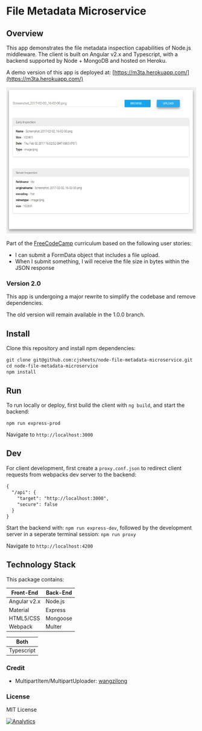 # File Metadata Microservice

## Overview

This app demonstrates the file metadata inspection capabilities of Node.js middleware. The client is built on Angular v2.x
and Typescript, with a backend supported by Node + MongoDB and hosted on Heroku.

A demo version of this app is deployed at: [https://m3ta.herokuapp.com/](https://m3ta.herokuapp.com/)

![](client/assets/img/app-screenshot.jpg?raw=true)

Part of the [FreeCodeCamp](https://www.freecodecamp.com/cjsheets) curriculum based on the following user stories:

* I can submit a FormData object that includes a file upload.
* When I submit something, I will receive the file size in bytes within the JSON response

### Version 2.0

This app is undergoing a major rewrite to simplify the codebase and remove dependencies.

The old version will remain available in the 1.0.0 branch.

## Install

Clone this repository and install npm dependencies:

```
git clone git@github.com:cjsheets/node-file-metadata-microservice.git
cd node-file-metadata-microservice
npm install
```

## Run

To run locally or deploy, first build the client with `ng build`, and start the backend:

```
npm run express-prod
```

Navigate to `http://localhost:3000`

## Dev

For client development, first create a `proxy.conf.json` to redirect client requests from
webpacks dev server to the backend:

```
{
  "/api": {
    "target": "http://localhost:3000",
    "secure": false
  }
}
```

Start the backend with: `npm run express-dev`, followed by the development server in a seperate
terminal session: `npm run proxy`

Navigate to `http://localhost:4200`

## Technology Stack

This package contains:

| Front-End | Back-End |
| ------- | ------- |
| Angular v2.x | Node.js |
| Material | Express |
| HTML5/CSS | Mongoose |
| Webpack | Multer |

| Both | 
| ------- |
| Typescript |


### Credit

* MultipartItem/MultipartUploader: [wangzilong](https://github.com/wangzilong/angular2-multipartForm)


### License

MIT License

[![Analytics](https://cjs-beacon.appspot.com/UA-10006093-3/github/cjsheets/node-file-metadata-microservice?pixel)](https://github.com/cjsheets/node-file-metadata-microservice)
